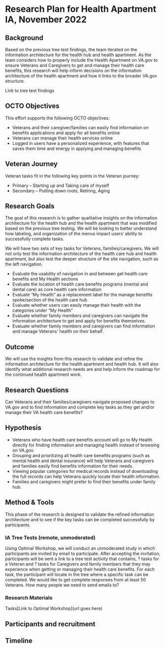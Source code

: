 # Research Plan for Health Apartment IA, November 2022

## Background

Based on the previous tree test findings, the team iterated on the information architecture for the health hub and health apartment. As the team considers how to properly include the Health Apartment on VA.gov to ensure Veterans and Caregivers to get and manage their health care benefits, this research will help inform decisions on the information architecture of the health apartment and how it links to the broader VA.gov structure.

Link to tree test findings

## OCTO Objectives

This effort supports the following OCTO objectives:
- Veterans and their caregiver/families can easily find information on benefits applications and apply for all benefits online
- Veterans can manage their health services online
- Logged in users have a personalized experience, with features that saves them time and energy in applying and managing benefits

## Veteran Journey

Veteran tasks fit in the following key points in the Veteran journey:
- Primary – Starting up and Taking care of myself
- Secondary – Putting down roots, Retiring, Aging

## Research Goals

The goal of this research is to gather qualitative insights on the information architecture for the health hub and the health apartment that was modified based on the previous tree testing. We will be looking to better understand how labeling, and organization of the menus impact users’ ability to successfully complete tasks.

We will have two sets of key tasks for Veterans, families/caregivers. We will not only test the information architecture of the health care hub and health apartment, but also test the deeper structure of the site navigation, such as the left navigation.

- Evaluate the usability of navigation in and between get health care benefits and My Health sections
- Evaluate the location of health care benefits programs (mental and dental care) as core health care information
- Evaluate “My Health” as a replacement label for the manage benefits spoke/section of the health care hub
- Evaluate whether users can easily manage their health with the categories under “My Health”
- Evaluate whether family members and caregivers can navigate the information architecture to get and apply for benefits themselves.
- Evaluate whether family members and caregivers can find information and manage Veterans' health on their behalf. 

## Outcome

We will use the insights from this research to validate and refine the information architecture for the health apartment and health hub. It will also identify what additional research needs are and help inform the roadmap for the continued health apartment work.

## Research Questions

Can Veterans and their families/caregivers navigate proposed changes to VA.gov and to find information and complete key tasks as they get and/or manage their VA health care benefits?

## Hypothesis

- Veterans who have health care benefits account will go to My Health directly for finding information and managing health instead of browsing on VA.gov.
- Grouping and prioritizing all health care benefits programs (such as mental health and dental insurance) will help Veterans and caregivers and families easily find benefits information for their needs.
- Viewing popular categories for medical records instead of downloading the full records can help Veterans quickly locate their health information.
- Families and caregivers might prefer to find their benefits under family hub.
 
## Method & Tools

This phase of the research is designed to validate the refined information architecture and to see if the key tasks can be completed successfully by participants.

### IA Tree Tests (remote, unmoderated)

Using Optimal Workshop, we will conduct an unmoderated study in which participants are invited by email to participate. After accepting the invitation, participants will be sent a link to a tree test activity that contains, ? tasks for a Veteran and ? tasks for Caregivers and family members that they may experience when getting or managing their health care benefits. For each task, the participant will locate in the tree where a specific task can be completed.
We would like to get complete responses from at least 50 Veterans.
How many people we need to send emails to?

### Research Materials

Tasks[Link to Optimal Workshop](url goes here)

## Participants and recruitment

## Timeline
